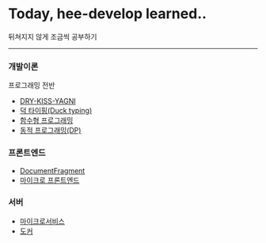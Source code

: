 # Today, hee-develop learned..

뒤쳐지지 않게 조금씩 공부하기

---

### 개발이론

프로그래밍 전반

- [DRY-KISS-YAGNI](./development-theory/dry-kiss-yagni.html)
- [덕 타이핑(Duck typing)](./development-theory/duck-typing.html)
- [함수형 프로그래밍](./development-theory/functional-programming.html)
- [동적 프로그래밍(DP)](./development-theory/dynamic-programming.html)

### 프론트엔드
- [DocumentFragment](./frontend/document-fragment.html)
- [마이크로 프론트엔드](./frontend/micro-frontend.html)

### 서버

- [마이크로서비스](./server/microservice.html)
- [도커](./server/docker.html)
